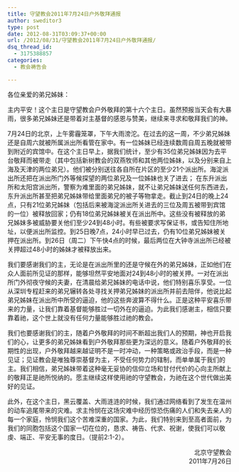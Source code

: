 ```yaml
---
title: 守望教会2011年7月24日户外敬拜通报
author: sweditor3
type: post
date: 2012-08-31T03:09:37+00:00
url: /2012/08/31/守望教会2011年7月24日户外敬拜通报/
dsq_thread_id:
  - 3175388857
categories:
  - 教会祷告会

---
```

各位亲爱的弟兄姊妹：

主内平安！这个主日是守望教会户外敬拜的第十六个主日。虽然预报当天会有大暴雨，很多弟兄姊妹还是带着对主基督的感恩与赞美，继续来寻求和敬拜我们的神。

7月24日的北京，上午雾霾笼罩，下午大雨滂沱。在过去的这一周，不少弟兄姊妹还是自周六就被所属派出所看管在家中。有一位姊妹已经连续数周自周五晚就被带到附近的宾馆中。在这个主日早上，据我们统计，至少有35位弟兄姊妹因为去平台敬拜而被带走（其中包括新树教会的双燕牧师和其他两位姊妹，以及分别来自上海及天津的两位弟兄）。他们被分别送往各自所在片区的至少21个派出所。海淀派出所还把在派出所门外等候探望的两位弟兄及一位姊妹也关了进去； 在东升派出所和太阳宫派出所，警察为难里面的弟兄姊妹，就不让弟兄姊妹送任何东西进去，东升派出所甚至把弟兄姊妹带给里面弟兄的被子等物拿走。截止到24日的晚上24点，只有21位弟兄姊妹（包括后来被海淀派出所关进去的三位及周五被带到宾馆的一位）被释放回家；仍有18位弟兄姊妹被关在派出所中。这些没有被释放的弟兄姊妹多被威胁要关他们至少24到48小时。有些被要求写保证书，或告知住所地址，以便派出所监控。到25日晚7点，24小时早已过去，仍有10位弟兄姊妹被关押在派出所。到26日（周二）下午快4点的时候，最后两位在大钟寺派出所已经被关押超过48小时的姊妹才被释放出来。

我们要感谢我们的主，无论是在派出所里的还是守候在外的弟兄姊妹，正如他们在众人面前所见证的那样，能够坦然平安地面对24到48小时的被关押。一对在派出所门外彻夜守候的夫妻，在清晨给弟兄姊妹的电话中说，他们特别喜乐享受。一位从深圳专程赶来的弟兄辗转各处寻找关押弟兄姊妹的派出所并前去陪伴，他说比起弟兄姊妹在派出所中所受的逼迫，他的这些奔波算不得什么。正是这种平安喜乐带来的力量，让我们靠着基督能够胜过一切外在的逼迫。为此我们感谢主，相信只要靠着祂，这个世上就没有任何力量能够胜过祂的教会。

我们也要感谢我们的主，随着户外敬拜的时间不断超出我们人的预期，神也开启我们的心，让更多的弟兄姊妹看到户外敬拜那些更为深远的意义。随着户外敬拜的长期性的出现，户外敬拜越来越证明不是一时冲动，一种策略或政治手段，而是一种见证；见证教会是唯独尊崇基督为主，不受任何势力的辖制，而单单属于我们的主。我们相信，弟兄姊妹带着这种毫无妥协的信仰立场和甘付代价的心向主所献上的敬拜正是祂所悦纳的。愿主继续这样使用祂的守望教会，为祂在这个世代做出美好的见证。

此外，在这个主日，黑云覆盖、大雨涟涟的时候，我们通过网络看到了发生在温州的动车追尾带来的灾难。求主怜悯在这场灾难中经历惊恐伤痛的人们和失去亲人的每一个家庭，怜悯我们这个苦难深重的国家。为此，我们特别来到至高者面前，为我们的同胞包括这个国家一切在位的，恳求、祷告、代求、祝谢，使我们可以敬虔、端正、平安无事的度日。（提前2:1-2）。

<p style="text-align: right;">
  北京守望教会<br /> 2011年7月26日
</p>